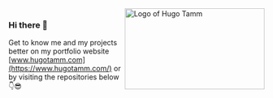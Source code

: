 <a href="https://www.hugotamm.com/">
<img src="https://i.imgur.com/WspU4IB.png" align="right"
     alt="Logo of Hugo Tamm" width="275" height="160">
</a>

### Hi there 👋
Get to know me and my projects better on my portfolio website [www.hugotamm.com](https://www.hugotamm.com/) or by visiting the repositories below 👇😎

<!-- 
![Top Langs](https://github-readme-stats.vercel.app/api/top-langs/?username=huxyshuu&layout=compact) 
<br><br>

[![Readme Card](https://github-readme-stats.vercel.app/api/pin/?username=huxyshuu&repo=KokkiKawaii&show_owner=true)](https://github.com/huxyshuu/KokkiKawaii)
<a href="https://github.com/huxyshuu/KokkiKawaii">
     <img src="https://imgur.com/z8j7S8u.png" align="top"
     alt="Logo of kokkikawaii" width="200" height="120">
</a>
<br>
[![Readme Card](https://github-readme-stats.vercel.app/api/pin/?username=huxyshuu&repo=cryptostorage&show_owner=true)](https://github.com/huxyshuu/cryptostorage)
<a href="https://github.com/huxyshuu/cryptostorage">
     <img src="https://i.imgur.com/M3Fjazy.png" align="top"
     alt="Logo of cryptostorage" width="200" height="120">
</a>
-->




